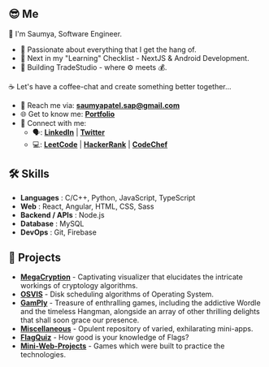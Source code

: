 ## 😎 Me

👋 I'm Saumya, Software Engineer.

-   💯 Passionate about everything that I get the hang of.
-   🔭 Next in my "Learning" Checklist - NextJS & Android Development.
-   📌 Building TradeStudio - where ⚙ meets 💰.

☕ Let's have a coffee-chat and create something better together...

-   📧 Reach me via: **saumyapatel.sap@gmail.com**
-   🌐 Get to know me: **[Portfolio](https://linktr.ee/saumyapatel)**
-   📡 Connect with me: 
    - 🗣️: **[LinkedIn](https://www.linkedin.com/in/saumya-patel-9484b4249)** | **[Twitter](https://twitter.com/SaumyaPatel)**
    - 💻: **[LeetCode](https://leetcode.com/saumya_dev/)** | **[HackerRank](https://www.hackerrank.com/saumya_dev)** | **[CodeChef](https://www.codechef.com/users/saumya_dev)**

## 🛠️ Skills

-   **Languages** : C/C++, Python, JavaScript, TypeScript
-   **Web** : React, Angular, HTML, CSS, Sass
-   **Backend / APIs** : Node.js
-   **Database** : MySQL
-   **DevOps** : Git, Firebase

## 🚀 Projects

-   **[MegaCryption](https://megacryption.vercel.app/)** - Captivating visualizer that elucidates the intricate workings of cryptology algorithms.
-   **[OSVIS](https://osvis.vercel.app/)** - Disk scheduling algorithms of Operating System.
-   **[GamPly](https://github.com/patelsaumya/GamPly)** - Treasure of enthralling games, including the addictive Wordle and the timeless Hangman, alongside an array of other thrilling delights that shall soon grace our presence.
-   **[Miscellaneous](https://github.com/patelsaumya/Miscellaneous)** - Opulent repository of varied, exhilarating mini-apps.
-   **[FlagQuiz](https://github.com/patelsaumya/Kotlin/tree/main/project-4)** - How good is your knowledge of Flags?
-   **[Mini-Web-Projects](https://github.com/patelsaumya/Mini-Web-Projects)** - Games which were built to practice the technologies.